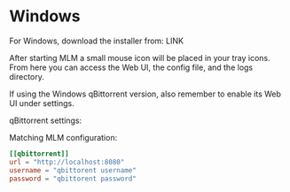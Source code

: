 # Windows

For Windows, download the installer from:
LINK

After starting MLM a small mouse icon will be placed in your tray icons. From here you can access the Web UI, the config file, and the logs directory.

If using the Windows qBittorrent version, also remember to enable its Web UI under settings.

qBittorrent settings:

Matching MLM configuration:

```toml
[[qbittorrent]]
url = "http://localhost:8080"
username = "qbittorent username"
password = "qbittorent password"
```
